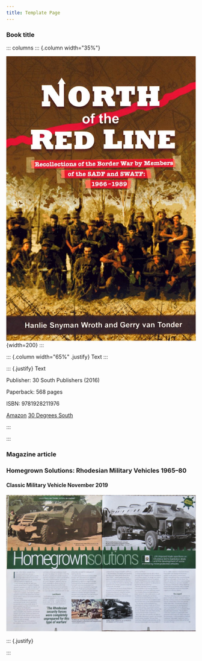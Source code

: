 ```yaml
---
title: Template Page
---
```


### Book title

::: columns
::: {.column width="35%"}

![](../images/north_red_line.jpeg){width=200}
:::

::: {.column width="65%" .justify}
Text
:::

::: {.justify}
Text

Publisher: ‎30 South Publishers (2016)

Paperback: 568 pages

ISBN:  9781928211976

[Amazon](https://www.amazon.co.uk/North-Red-Line-Recollections-1966-1989/dp/1928211976)
[30 Degrees South](https://www.30degreessouth.co.za/north_of_the_red_line.htm)

:::

:::

### Magazine article

### Homegrown Solutions: Rhodesian Military Vehicles 1965–80
#### Classic Military Vehicle November 2019

![](../images/cmv_nov_2019b.jpeg)

::: {.justify}



:::